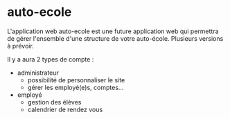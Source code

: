 # auto-ecole

L'application web auto-ecole est une future application web qui permettra de gérer l'ensemble d'une structure de votre auto-école.
Plusieurs versions à prévoir.

Il y a aura 2 types de compte :
* administrateur
  * possibilité de personnaliser le site
  * gérer les employé(e)s, comptes...
* employé
  * gestion des élèves
  * calendrier de rendez vous
